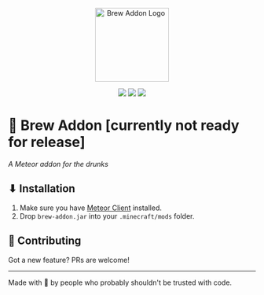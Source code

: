 <p align="center">
  <!-- Replace with your logo -->
  <img src="https://via.placeholder.com/150" alt="Brew Addon Logo" width="150"/>
</p>

<p align="center">
  <!-- Add your actual badges here -->
  <img src="https://img.shields.io/badge/status-WIP-yellow" />
  <img src="https://img.shields.io/badge/PRs-welcome-brightgreen" />
  <img src="https://img.shields.io/badge/made%20with-%F0%9F%8D%BA-ff69b4" />
</p>

# 🍺 Brew Addon [currently not ready for release]
_A Meteor addon for the drunks_

## ⬇ Installation
1. Make sure you have [Meteor Client](https://meteorclient.com) installed.
2. Drop `brew-addon.jar` into your `.minecraft/mods` folder. 

## 🍻 Contributing
Got a new feature? PRs are welcome!

---

Made with 🍺 by people who probably shouldn't be trusted with code.
